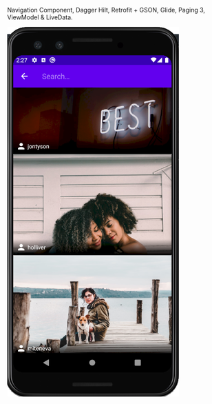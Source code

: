 
 Navigation Component, Dagger Hilt, Retrofit + GSON, Glide, Paging 3, ViewModel & LiveData.
 
 ![](https://github.com/ferr311/Image_Search_App/blob/master/ScreenShot.PNG)
